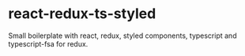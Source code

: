 # react-redux-ts-styled

Small boilerplate with react, redux, styled components, typescript and typescript-fsa for redux.
